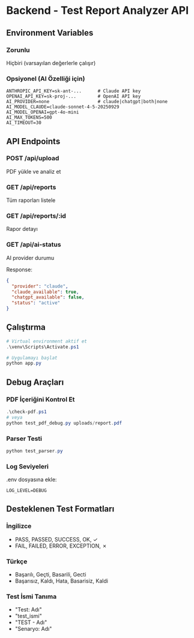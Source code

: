 # Backend - Test Report Analyzer API

## Environment Variables

### Zorunlu
Hiçbiri (varsayılan değerlerle çalışır)

### Opsiyonel (AI Özelliği için)
```env
ANTHROPIC_API_KEY=sk-ant-...      # Claude API key
OPENAI_API_KEY=sk-proj-...        # OpenAI API key
AI_PROVIDER=none                  # claude|chatgpt|both|none
AI_MODEL_CLAUDE=claude-sonnet-4-5-20250929
AI_MODEL_OPENAI=gpt-4o-mini
AI_MAX_TOKENS=500
AI_TIMEOUT=30
```

## API Endpoints

### POST /api/upload
PDF yükle ve analiz et

### GET /api/reports
Tüm raporları listele

### GET /api/reports/:id
Rapor detayı

### GET /api/ai-status
AI provider durumu

Response:
```json
{
  "provider": "claude",
  "claude_available": true,
  "chatgpt_available": false,
  "status": "active"
}
```

## Çalıştırma
```powershell
# Virtual environment aktif et
.\venv\Scripts\Activate.ps1

# Uygulamayı başlat
python app.py
```

## Debug Araçları

### PDF İçeriğini Kontrol Et
```powershell
.\check-pdf.ps1
# veya
python test_pdf_debug.py uploads/report.pdf
```

### Parser Testi
```powershell
python test_parser.py
```

### Log Seviyeleri
.env dosyasına ekle:
```
LOG_LEVEL=DEBUG
```

## Desteklenen Test Formatları

### İngilizce
- PASS, PASSED, SUCCESS, OK, ✓
- FAIL, FAILED, ERROR, EXCEPTION, ✗

### Türkçe
- Başarılı, Geçti, Basarili, Gecti
- Başarısız, Kaldı, Hata, Basarisiz, Kaldi

### Test İsmi Tanıma
- "Test: Adı"
- "test_ismi"
- "TEST - Adı"
- "Senaryo: Adı"
